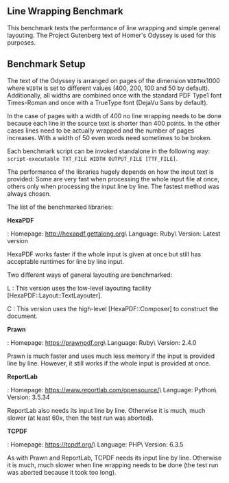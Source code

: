 ## Line Wrapping Benchmark

This benchmark tests the performance of line wrapping and simple general layouting. The Project
Gutenberg text of Homer's Odyssey is used for this purposes.


## Benchmark Setup

The text of the Odyssey is arranged on pages of the dimension `WIDTH`x1000 where `WIDTH` is set to
different values (400, 200, 100 and 50 by default). Additionally, all widths are combined once with
the standard PDF Type1 font Times-Roman and once with a TrueType font (DejaVu Sans by default).

In the case of pages with a width of 400 no line wrapping needs to be done because each line in the
source text is shorter than 400 points. In the other cases lines need to be actually wrapped and the
number of pages increases. With a width of 50 even words need sometimes to be broken.

Each benchmark script can be invoked standalone in the following way: `script-executable TXT_FILE
WIDTH OUTPUT_FILE [TTF_FILE]`.

The performance of the libraries hugely depends on how the input text is provided: Some are very
fast when processing the whole input file at once, others only when processing the input line by
line. The fastest method was always chosen.

The list of the benchmarked libraries:

**HexaPDF**

: Homepage: <http://hexapdf.gettalong.org>\\
  Language: Ruby\\
  Version: Latest version

  HexaPDF works faster if the whole input is given at once but still has acceptable runtimes for
  line by line input.

  Two different ways of general layouting are benchmarked:

  L
  : This version uses the low-level layouting facility [HexaPDF::Layout::TextLayouter].

  C
  : This version uses the high-level [HexaPDF::Composer] to construct the document.

**Prawn**

: Homepage: <https://prawnpdf.org>\\
  Language: Ruby\\
  Version: 2.4.0

  Prawn is much faster and uses much less memory if the input is provided line by line. However, it
  still works if the whole input is provided at once.

**ReportLab**

: Homepage: <https://www.reportlab.com/opensource/>\\
  Language: Python\\
  Version: 3.5.34

  ReportLab also needs its input line by line. Otherwise it is much, much slower (at least 60x, then
  the test run was aborted).

**TCPDF**

: Homepage: <https://tcpdf.org/>\\
  Language: PHP\\
  Version: 6.3.5

  As with Prawn and ReportLab, TCPDF needs its input line by line. Otherwise it is much, much slower
  when line wrapping needs to be done (the test run was aborted because it took too long).
